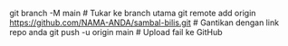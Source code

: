 git branch -M main  # Tukar ke branch utama
git remote add origin https://github.com/NAMA-ANDA/sambal-bilis.git  # Gantikan dengan link repo anda
git push -u origin main  # Upload fail ke GitHub
